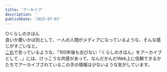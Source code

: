 ```yaml
---
title: 'アーカイブ'
description: ''
publishDate: '2015-07-03'
---
```


<p>○くらしのきほん<br>
良いか悪いかは別として、一人の人間がメディアになっているような、そんな感じがすごいなと。<br>
<a href="http://gendai.ismedia.jp/articles/-/43942">これ</a>で言っているような、「100年後も古びない『くらしのきほん』をアーカイブとして…」には、けっこうな共感があって、なんだかんだWeb上に信頼できるかたちでアーカイブされているこの手の情報は少ないような気がしています。</p>

